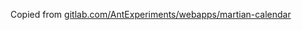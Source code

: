 Copied from [gitlab.com/AntExperiments/webapps/martian-calendar](https://gitlab.com/AntExperiments/webapps/martian-calendar)
